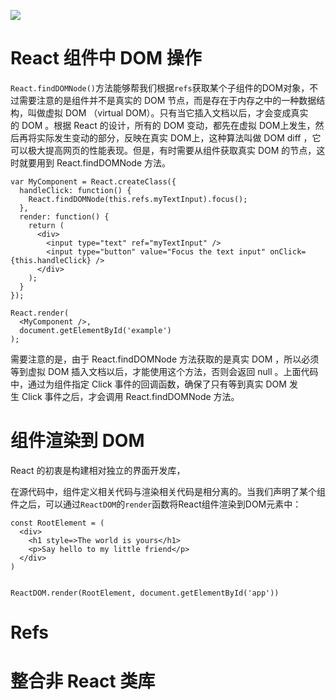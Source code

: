 

[![](https://parg.co/UbM)](https://parg.co/bWg)




# React 组件中 DOM 操作

`React.findDOMNode()`方法能够帮我们根据`refs`获取某个子组件的DOM对象，不过需要注意的是组件并不是真实的 DOM 节点，而是存在于内存之中的一种数据结构，叫做虚拟 DOM （virtual DOM）。只有当它插入文档以后，才会变成真实的 DOM 。根据 React 的设计，所有的 DOM 变动，都先在虚拟 DOM上发生，然后再将实际发生变动的部分，反映在真实 DOM上，这种算法叫做 DOM diff ，它可以极大提高网页的性能表现。但是，有时需要从组件获取真实 DOM 的节点，这时就要用到 React.findDOMNode 方法。

``` 
var MyComponent = React.createClass({
  handleClick: function() {
    React.findDOMNode(this.refs.myTextInput).focus();
  },
  render: function() {
    return (
      <div>
        <input type="text" ref="myTextInput" />
        <input type="button" value="Focus the text input" onClick={this.handleClick} />
      </div>
    );
  }
});

React.render(
  <MyComponent />,
  document.getElementById('example')
);

```

需要注意的是，由于 React.findDOMNode 方法获取的是真实 DOM ，所以必须等到虚拟 DOM 插入文档以后，才能使用这个方法，否则会返回 null 。上面代码中，通过为组件指定 Click 事件的回调函数，确保了只有等到真实 DOM 发生 Click 事件之后，才会调用 React.findDOMNode 方法。





# 组件渲染到 DOM


React 的初衷是构建相对独立的界面开发库，


在源代码中，组件定义相关代码与渲染相关代码是相分离的。当我们声明了某个组件之后，可以通过`ReactDOM`的`render`函数将React组件渲染到DOM元素中：
```
const RootElement = (
  <div>
    <h1 style=>The world is yours</h1>
    <p>Say hello to my little friend</p>
  </div>
)


ReactDOM.render(RootElement, document.getElementById('app'))
```


# Refs


# 整合非 React 类库







